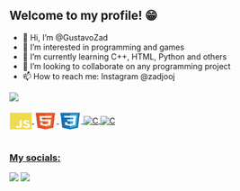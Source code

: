 ## Welcome to my profile! 😁

- 👋 Hi, I’m @GustavoZad
- 👀 I’m interested in programming and games
- 🌱 I’m currently learning C++, HTML, Python and others
- 💞️ I’m looking to collaborate on any programming project
- 📫 How to reach me: Instagram @zadjooj


 <div>
   <a href="https://github.com/GustavoZad">
   <img height="180em" src="https://github-readme-stats.vercel.app/api?username=GustavoZad&show_icons=true&theme=tokyonight&include_all_commits=true&count_private=true"/>

</div>
    
<div style="display: inline_block"><br>
  <img align="center" alt="Js" height="30" width="40" src="https://raw.githubusercontent.com/devicons/devicon/master/icons/javascript/javascript-plain.svg">
  <img align="center" alt="HTML" height="30" width="40" src="https://raw.githubusercontent.com/devicons/devicon/master/icons/html5/html5-original.svg">
  <img align="center" alt="CSS" height="30" width="40" src="https://raw.githubusercontent.com/devicons/devicon/master/icons/css3/css3-original.svg">
  <img align="center" alt="C" height="30" wiidth="40" src="https://cdn.jsdelivr.net/gh/devicons/devicon/icons/c/c-original.svg"/>
  <img align="center" alt="C" height="30" wiidth="40" src="https://cdn.jsdelivr.net/gh/devicons/devicon/icons/python/python-original.svg" />
          
          

</div>
 
<br>
 
### My socials:
 
<div> 
  <a href="https://instagram.com/zadjooj" target="_self"><img src="https://img.shields.io/badge/-Instagram-%23E4405F?style=for-the-badge&logo=instagram&logoColor=white" target="_blank"></a>
  <a href="https://www.linkedin.com/in/gustavo-zad/" target="_blank"><img src="https://img.shields.io/badge/-LinkedIn-%230077B5?style=for-the-badge&logo=linkedin&logoColor=white" target="_blank"></a>
</div>
